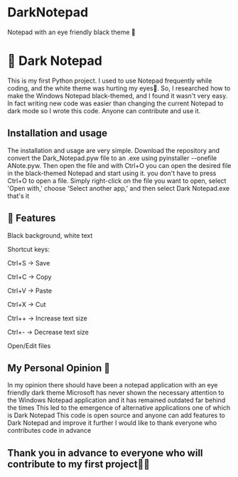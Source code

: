 # DarkNotepad
Notepad with an eye friendly black theme 👀

# 🖤 Dark Notepad 

This is my first Python project. I used to use Notepad frequently while coding, and the white theme was hurting my eyes👀. So, I researched how to make the Windows Notepad black-themed, and I found it wasn't very easy. In fact writing new code was easier than changing the current Notepad to dark mode so I wrote this code. Anyone can contribute and use it.

## Installation and usage
The installation and usage are very simple. Download the repository and convert the Dark_Notepad.pyw file to an .exe using pyinstaller --onefile ANote.pyw. Then open the file and with Ctrl+O you can open the desired file in the black-themed Notepad and start using it.
you don't have to press Ctrl+O to open a file. Simply right-click on the file you want to open, select 'Open with,' choose 'Select another app,' and then select Dark Notepad.exe that's it

## 🚀 Features
Black background, white text

Shortcut keys:

Ctrl+S → Save

Ctrl+C → Copy

Ctrl+V → Paste

Ctrl+X → Cut

Ctrl++ → Increase text size

Ctrl+- → Decrease text size

Open/Edit files

## My Personal Opinion 🧠

In my opinion there should have been a notepad application with an eye friendly dark theme Microsoft has never shown the necessary attention to the Windows Notepad application and it has remained outdated far behind the times This led to the emergence of alternative applications one of which is Dark Notepad This code is open source and anyone can add features to Dark Notepad and improve it further I would like to thank everyone who contributes code in advance

## Thank you in advance to everyone who will contribute to my first project🎉✨
